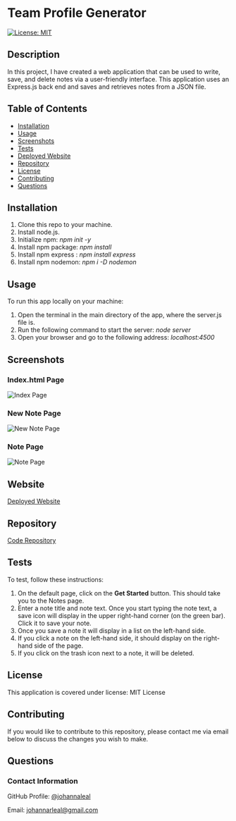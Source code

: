 # Team Profile Generator

[![License: MIT](https://img.shields.io/badge/License-MIT-yellow.svg)](https://opensource.org/licenses/MIT)

## Description

In this project, I have created a web application that can be used to write, save, and delete notes via a user-friendly interface. This application uses an Express.js back end and saves and retrieves notes from a JSON file.

## Table of Contents

* [Installation](#installation)
* [Usage](#usage)
* [Screenshots](#screenshots)
* [Tests](#tests)
* [Deployed Website](#website)
* [Repository](#repository)
* [License](#license)
* [Contributing](#contributing)
* [Questions](#questions)

## Installation

1. Clone this repo to your machine.
2. Install node.js.
3. Initialize npm: _npm init -y_
4. Install npm package: _npm install_
5. Install npm express :
_npm install express_
6. Install npm nodemon:
_npm i -D nodemon_

## Usage

To run this app locally on your machine:

1. Open the terminal in the main directory of the app, where the server.js file is.
2. Run the following command to start the server: _node server_
3. Open your browser and go to the following address: _localhost:4500_

## Screenshots

### Index.html Page

![Index Page](./images/default-page.png)

### New Note Page

![New Note Page](./images/note-page.png)

### Note Page

![Note Page](./images/new-note.png)

## Website

[Deployed Website](https://note-taker-johanna.herokuapp.com/)

## Repository

[Code Repository](https://github.com/johannaleal/note-taker)

## Tests

To test, follow these instructions:

1. On the default page, click on the __Get Started__ button. This should take you to the Notes page.
2. Enter a note title and note text. Once you start typing the note text, a save icon will display in the upper right-hand corner (on the green bar). Click it to save your note.
3. Once you save a note it will display in a list on the left-hand side.
4. If you click a note on the left-hand side, it should display on the right-hand side of the page.
5. If you click on the trash icon next to a note, it will be deleted.

## License

This application is covered under license: MIT License

## Contributing

If you would like to contribute to this repository, please contact me via email below to discuss the changes you wish to make.

## Questions

### Contact Information

GitHub Profile: [@johannaleal](http://github.com/johannaleal)

Email: johannarleal@gmail.com
